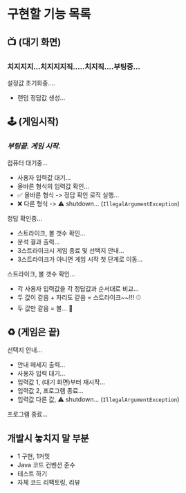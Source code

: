
# 구현할 기능 목록

## 📺 (대기 화면)

### 치지지지...치지지지직.....치지직....부팅중...
설정값 초기화중....

- 랜덤 정답값 생성...


## 🕹️ (게임시작)
### *부팅끝. 게임 시작.*
컴퓨터 대기중...

- 사용자 입력값 대기...
- 올바른 형식의 입력값 확인...
- ✅ 올바른 형식 -> 정답 확인 로직 실행...
- ❌ 다른 형식 -> ⚠️ shutdown... (`IllegalArgumentException`)

정답 확인중...

- 스트라이크, 볼 갯수 확인...
- 분석 결과 출력...
- 3스트라이크시 게임 종료 및 선택지 안내...
- 3스트라이크가 아니면 게임 시작 첫 단계로 이동...

스트라이크, 볼 갯수 확인...

- 각 사용자 입력값을 각 정답값과 순서대로 비교...
- 두 값이 같음 + 자리도 같음 = 스트라이크~~!!! ⚾️
- 두 값만 같음 = 볼... 🧢

## ♻️ (게임은 끝)
선택지 안내...

- 안내 메세지 출력...
- 사용자 입력 대기...
- 입력값 1, (대기 화면)부터 재시작...
- 입력값 2, 프로그램 종료...
- 입력값 다른 값, ⚠️ shutdown... (`IllegalArgumentException`)

프로그램 종료...


## 개발시 놓치지 말 부분

- 1 구현, 1커밋
- Java 코드 컨벤션 준수
- 테스트 하기
- 자체 코드 리팩토링, 리뷰
